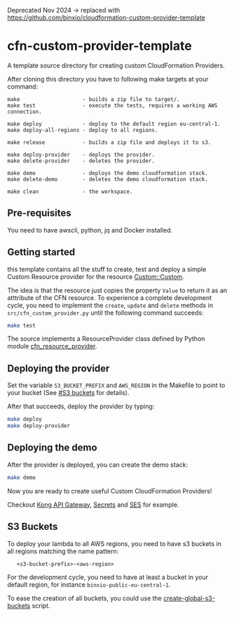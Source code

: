 Deprecated Nov 2024 -> replaced with https://github.com/binxio/cloudformation-custom-provider-template

# cfn-custom-provider-template
A template source directory for creating custom CloudFormation Providers.

After cloning this directory you have to following make targets at your command:

```
make                    - builds a zip file to target/.
make test               - execute the tests, requires a working AWS connection.

make deploy             - deploy to the default region eu-central-1.
make deploy-all-regions - deploy to all regions.

make release            - builds a zip file and deploys it to s3.

make deploy-provider    - deploys the provider.
make delete-provider    - deletes the provider.

make demo               - deploys the demo cloudformation stack.
make delete-demo        - deletes the demo cloudformation stack.

make clean              - the workspace.
```

## Pre-requisites
You need to have awscli, python, jq and Docker installed.



## Getting started
this template  contains all the stuff to create, test and deploy a simple Custom Resource provider for the resource [Custom::Custom](docs/Custom.md).

The idea is that the resource just copies the property `Value` to return it as an atttribute of the CFN resource.  To experience a complete development cycle, you need to implement the `create`, `update` and `delete` methods in `src/cfn_custom_provider.py` 
until the following command succeeds:

```sh
make test
```

The source implements a ResourceProvider class defined by Python module [cfn\_resource\_provider](https://pypi.python.org/pypi/cfn-resource-provider).


## Deploying the provider
Set the variable `S3_BUCKET_PREFIX` and `AWS_REGION` in the Makefile to point to your bucket (See [#S3 buckets](#s3buckets) for details).

After that succeeds, deploy the provider by typing:

```sh
make deploy
make deploy-provider
```

## Deploying the demo
After the provider is deployed, you can create the demo stack:

```sh
make demo
```

Now you are ready to create useful Custom CloudFormation Providers!

Checkout [Kong API Gateway](https://github.com/binxio/cfn-kong-provider), [Secrets](https://github.com/binxio/cfn-secret-provider) and [SES](https://github.com/binxio/cfn-ses-provider) for example.

## S3 Buckets
<a id="s3bucket"></a> 
To deploy your lambda to all AWS regions, you need to have s3 buckets in all regions matching the name pattern:

```
   <s3-bucket-prefix>-<aws-region>
```
For the development cycle, you need to have at least a bucket in your default region, for instance `binxio-public-eu-central-1`.

To ease the creation of all buckets, you could use the [create-global-s3-buckets](https://github.com/binxio/create-global-s3-buckets) script.
